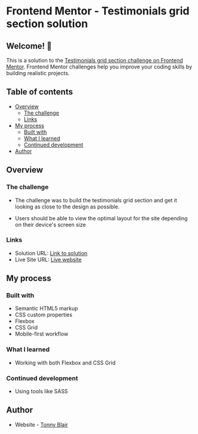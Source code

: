 # Frontend Mentor - Testimonials grid section solution

## Welcome! 👋

This is a solution to the [Testimonials grid section challenge on Frontend Mentor](https://www.frontendmentor.io/challenges/testimonials-grid-section-Nnw6J7Un7). Frontend Mentor challenges help you improve your coding skills by building realistic projects. 

## Table of contents

- [Overview](#overview)
  - [The challenge](#the-challenge)
  - [Links](#links)
- [My process](#my-process)
  - [Built with](#built-with)
  - [What I learned](#what-i-learned)
  - [Continued development](#continued-development)
- [Author](#author)

## Overview

### The challenge

- The challenge was to build the testimonials grid section and get it looking as close to the design as possible.

- Users should be able to view the optimal layout for the site depending on their device's screen size

### Links

- Solution URL: [Link to solution]()
- Live Site URL: [Live website]()

## My process

### Built with

- Semantic HTML5 markup
- CSS custom properties
- Flexbox
- CSS Grid
- Mobile-first workflow

### What I learned

- Working with both Flexbox and CSS Grid

### Continued development

- Using tools like SASS 

## Author

- Website - [Tonny Blair]()
